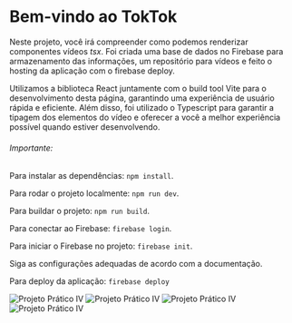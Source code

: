 # Bem-vindo ao TokTok

Neste projeto, você irá compreender como podemos renderizar componentes vídeos *tsx*. Foi criada uma base de dados no Firebase para armazenamento das informações, um repositório para vídeos e feito o hosting da aplicação com o firebase deploy.

Utilizamos a biblioteca React juntamente com o build tool Vite para o desenvolvimento desta página, garantindo uma experiência de usuário rápida e eficiente. Além disso, foi utilizado o Typescript para garantir a tipagem dos elementos do vídeo e oferecer a você a melhor experiência possível quando estiver desenvolvendo.

###### Importante:

Para instalar as dependências: `npm install`.

Para rodar o projeto localmente: `npm run dev`.

Para buildar o projeto: `npm run build`.

Para conectar ao Firebase: `firebase login`.

Para iniciar o Firebase no projeto: `firebase init`.

Siga as configurações adequadas de acordo com a documentação.

Para deploy da aplicação: `firebase deploy`

![Projeto Prático IV](https://uploaddeimagens.com.br/images/004/417/159/full/tela1.png?1680579279)
![Projeto Prático IV](https://uploaddeimagens.com.br/images/004/417/157/full/tela3.png?1680579162)
![Projeto Prático IV](https://uploaddeimagens.com.br/images/004/417/158/full/tela2.png?1680579227)
![Projeto Prático IV](https://uploaddeimagens.com.br/images/004/417/160/full/tela4.png?1680579437)
